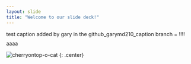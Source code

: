 ```yaml
---
layout: slide
title: "Welcome to our slide deck!"
---
```


test caption added by gary in the github_garymd210_caption branch = !!!!$$$$aaaa

![cherryontop-o-cat](https://octodex.github.com/images/cherryontop-o-cat.png)
{: .center}
